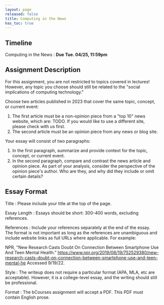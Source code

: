 ```yaml
---
layout: page
released: false
title: Computing in the News
has_toc: true
---
```


## Timeline

Computing in the News
: **Due Tue. 04/25, 11:59pm**

## Assignment Description

For this assignment, you are not restricted to topics covered in lectures!
However, any topic you choose should still be related to the "social
implications of computing technology."

Choose two articles published in 2023 that cover the same topic, concept, or
current event:

1. The first article must be a non-opinion piece from a "top 10" news website,
   which are: TODO. If you would like to use a different site, please check
   with us first.
2. The second article must be an opinion piece from any news or blog site.

Your essay will consist of two paragraphs:

1. In the first paragraph, summarize and provide context for the topic, concept,
   or current event.
2. In the second paragraph, compare and contrast the news article and opinion
   piece. As part of your analysis, consider the perspective of the opinion
   piece's author. Who are they, and why did they include or omit certain
   details?

## Essay Format

Title
: Please include your title at the top of the page.

Essay Length
: Essays should be short: 300-400 words, excluding references.

References
: Include your references separately at the end of the essay. The format is not
  important as long as the references are unambiguous and include website links
  as full URLs where applicable. For example:

  NPR, "New Research Casts Doubt On Connection Between Smartphone Use And Teen
  Mental Health.” <https://www.npr.org/2019/08/19/752529380/new-research-casts-doubt-on-connection-between-smartphone-use-and-teen-mental-he>
  Accessed 9/19/22.

Style
: The writeup does not require a particular format (APA, MLA, etc are
  acceptable). However, it is a college-level essay, and the writing should
  still be professional.

Format
: The bCourses assignment will accept a PDF. This PDF must contain English
  prose.
